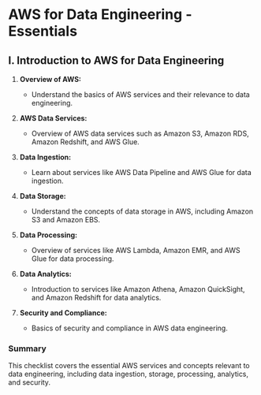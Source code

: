 # AWS for Data Engineering - Essentials

## I. Introduction to AWS for Data Engineering

1. **Overview of AWS:** 
   - Understand the basics of AWS services and their relevance to data engineering.

2. **AWS Data Services:** 
   - Overview of AWS data services such as Amazon S3, Amazon RDS, Amazon Redshift, and AWS Glue.

3. **Data Ingestion:** 
   - Learn about services like AWS Data Pipeline and AWS Glue for data ingestion.

4. **Data Storage:** 
   - Understand the concepts of data storage in AWS, including Amazon S3 and Amazon EBS.

5. **Data Processing:** 
   - Overview of services like AWS Lambda, Amazon EMR, and AWS Glue for data processing.

6. **Data Analytics:** 
   - Introduction to services like Amazon Athena, Amazon QuickSight, and Amazon Redshift for data analytics.

7. **Security and Compliance:** 
   - Basics of security and compliance in AWS data engineering.

### Summary

This checklist covers the essential AWS services and concepts relevant to data engineering, including data ingestion, storage, processing, analytics, and security.
